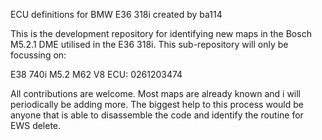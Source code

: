 ECU definitions for BMW E36 318i created by ba114

This is the development repository for identifying new maps in the Bosch M5.2.1 DME utilised in the E36 318i.
This sub-repository will only be focussing on:

E38 740i M5.2 M62 V8
ECU: 0261203474


All contributions are welcome. Most maps are already known and i will periodically be adding more. The biggest help to this process would be anyone that is able to disassemble the code and identify the routine for EWS delete.
